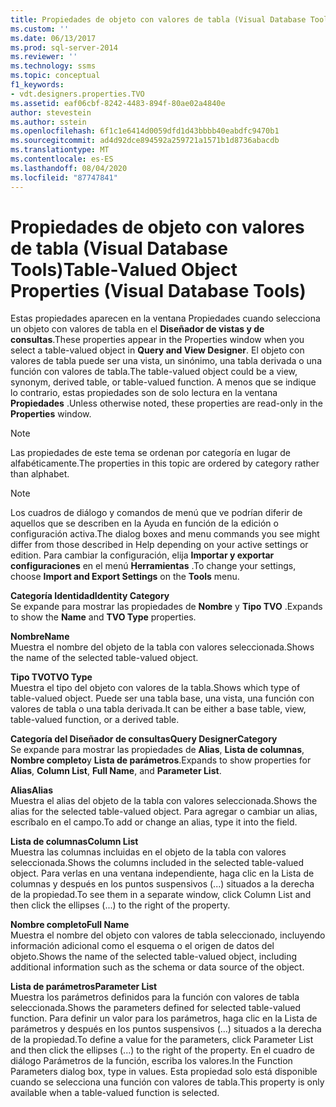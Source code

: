 ```yaml
---
title: Propiedades de objeto con valores de tabla (Visual Database Tools) | Microsoft Docs
ms.custom: ''
ms.date: 06/13/2017
ms.prod: sql-server-2014
ms.reviewer: ''
ms.technology: ssms
ms.topic: conceptual
f1_keywords:
- vdt.designers.properties.TVO
ms.assetid: eaf06cbf-8242-4483-894f-80ae02a4840e
author: stevestein
ms.author: sstein
ms.openlocfilehash: 6f1c1e6414d0059dfd1d43bbbb40eabdfc9470b1
ms.sourcegitcommit: ad4d92dce894592a259721a1571b1d8736abacdb
ms.translationtype: MT
ms.contentlocale: es-ES
ms.lasthandoff: 08/04/2020
ms.locfileid: "87747841"
---
```

# <a name="table-valued-object-properties-visual-database-tools"></a><span data-ttu-id="bf3c1-102">Propiedades de objeto con valores de tabla (Visual Database Tools)</span><span class="sxs-lookup"><span data-stu-id="bf3c1-102">Table-Valued Object Properties (Visual Database Tools)</span></span>
  <span data-ttu-id="bf3c1-103">Estas propiedades aparecen en la ventana Propiedades cuando selecciona un objeto con valores de tabla en el **Diseñador de vistas y de consultas**.</span><span class="sxs-lookup"><span data-stu-id="bf3c1-103">These properties appear in the Properties window when you select a table-valued object in **Query and View Designer**.</span></span> <span data-ttu-id="bf3c1-104">El objeto con valores de tabla puede ser una vista, un sinónimo, una tabla derivada o una función con valores de tabla.</span><span class="sxs-lookup"><span data-stu-id="bf3c1-104">The table-valued object could be a view, synonym, derived table, or table-valued function.</span></span> <span data-ttu-id="bf3c1-105">A menos que se indique lo contrario, estas propiedades son de solo lectura en la ventana **Propiedades** .</span><span class="sxs-lookup"><span data-stu-id="bf3c1-105">Unless otherwise noted, these properties are read-only in the **Properties** window.</span></span>  
  
> [!NOTE]  
>  <span data-ttu-id="bf3c1-106">Las propiedades de este tema se ordenan por categoría en lugar de alfabéticamente.</span><span class="sxs-lookup"><span data-stu-id="bf3c1-106">The properties in this topic are ordered by category rather than alphabet.</span></span>  
  
> [!NOTE]  
>  <span data-ttu-id="bf3c1-107">Los cuadros de diálogo y comandos de menú que ve podrían diferir de aquellos que se describen en la Ayuda en función de la edición o configuración activa.</span><span class="sxs-lookup"><span data-stu-id="bf3c1-107">The dialog boxes and menu commands you see might differ from those described in Help depending on your active settings or edition.</span></span> <span data-ttu-id="bf3c1-108">Para cambiar la configuración, elija **Importar y exportar configuraciones** en el menú **Herramientas** .</span><span class="sxs-lookup"><span data-stu-id="bf3c1-108">To change your settings, choose **Import and Export Settings** on the **Tools** menu.</span></span>  
  
 <span data-ttu-id="bf3c1-109">**Categoría Identidad**</span><span class="sxs-lookup"><span data-stu-id="bf3c1-109">**Identity Category**</span></span>  
 <span data-ttu-id="bf3c1-110">Se expande para mostrar las propiedades de **Nombre** y **Tipo TVO** .</span><span class="sxs-lookup"><span data-stu-id="bf3c1-110">Expands to show the **Name** and **TVO Type** properties.</span></span>  
  
 <span data-ttu-id="bf3c1-111">**Nombre**</span><span class="sxs-lookup"><span data-stu-id="bf3c1-111">**Name**</span></span>  
 <span data-ttu-id="bf3c1-112">Muestra el nombre del objeto de la tabla con valores seleccionada.</span><span class="sxs-lookup"><span data-stu-id="bf3c1-112">Shows the name of the selected table-valued object.</span></span>  
  
 <span data-ttu-id="bf3c1-113">**Tipo TVO**</span><span class="sxs-lookup"><span data-stu-id="bf3c1-113">**TVO Type**</span></span>  
 <span data-ttu-id="bf3c1-114">Muestra el tipo del objeto con valores de la tabla.</span><span class="sxs-lookup"><span data-stu-id="bf3c1-114">Shows which type of table-valued object.</span></span> <span data-ttu-id="bf3c1-115">Puede ser una tabla base, una vista, una función con valores de tabla o una tabla derivada.</span><span class="sxs-lookup"><span data-stu-id="bf3c1-115">It can be either a base table, view, table-valued function, or a derived table.</span></span>  
  
 <span data-ttu-id="bf3c1-116">**Categoría del Diseñador de consultas**</span><span class="sxs-lookup"><span data-stu-id="bf3c1-116">**Query DesignerCategory**</span></span>  
 <span data-ttu-id="bf3c1-117">Se expande para mostrar las propiedades de **Alias**, **Lista de columnas**, **Nombre completo**y **Lista de parámetros**.</span><span class="sxs-lookup"><span data-stu-id="bf3c1-117">Expands to show properties for **Alias**, **Column List**, **Full Name**, and **Parameter List**.</span></span>  
  
 <span data-ttu-id="bf3c1-118">**Alias**</span><span class="sxs-lookup"><span data-stu-id="bf3c1-118">**Alias**</span></span>  
 <span data-ttu-id="bf3c1-119">Muestra el alias del objeto de la tabla con valores seleccionada.</span><span class="sxs-lookup"><span data-stu-id="bf3c1-119">Shows the alias for the selected table-valued object.</span></span> <span data-ttu-id="bf3c1-120">Para agregar o cambiar un alias, escríbalo en el campo.</span><span class="sxs-lookup"><span data-stu-id="bf3c1-120">To add or change an alias, type it into the field.</span></span>  
  
 <span data-ttu-id="bf3c1-121">**Lista de columnas**</span><span class="sxs-lookup"><span data-stu-id="bf3c1-121">**Column List**</span></span>  
 <span data-ttu-id="bf3c1-122">Muestra las columnas incluidas en el objeto de la tabla con valores seleccionada.</span><span class="sxs-lookup"><span data-stu-id="bf3c1-122">Shows the columns included in the selected table-valued object.</span></span> <span data-ttu-id="bf3c1-123">Para verlas en una ventana independiente, haga clic en la Lista de columnas y después en los puntos suspensivos (...) situados a la derecha de la propiedad.</span><span class="sxs-lookup"><span data-stu-id="bf3c1-123">To see them in a separate window, click Column List and then click the ellipses (...) to the right of the property.</span></span>  
  
 <span data-ttu-id="bf3c1-124">**Nombre completo**</span><span class="sxs-lookup"><span data-stu-id="bf3c1-124">**Full Name**</span></span>  
 <span data-ttu-id="bf3c1-125">Muestra el nombre del objeto con valores de tabla seleccionado, incluyendo información adicional como el esquema o el origen de datos del objeto.</span><span class="sxs-lookup"><span data-stu-id="bf3c1-125">Shows the name of the selected table-valued object, including additional information such as the schema or data source of the object.</span></span>  
  
 <span data-ttu-id="bf3c1-126">**Lista de parámetros**</span><span class="sxs-lookup"><span data-stu-id="bf3c1-126">**Parameter List**</span></span>  
 <span data-ttu-id="bf3c1-127">Muestra los parámetros definidos para la función con valores de tabla seleccionada.</span><span class="sxs-lookup"><span data-stu-id="bf3c1-127">Shows the parameters defined for selected table-valued function.</span></span> <span data-ttu-id="bf3c1-128">Para definir un valor para los parámetros, haga clic en la Lista de parámetros y después en los puntos suspensivos (...) situados a la derecha de la propiedad.</span><span class="sxs-lookup"><span data-stu-id="bf3c1-128">To define a value for the parameters, click Parameter List and then click the ellipses (...) to the right of the property.</span></span> <span data-ttu-id="bf3c1-129">En el cuadro de diálogo Parámetros de la función, escriba los valores.</span><span class="sxs-lookup"><span data-stu-id="bf3c1-129">In the Function Parameters dialog box, type in values.</span></span> <span data-ttu-id="bf3c1-130">Esta propiedad solo está disponible cuando se selecciona una función con valores de tabla.</span><span class="sxs-lookup"><span data-stu-id="bf3c1-130">This property is only available when a table-valued function is selected.</span></span>  
  
  

